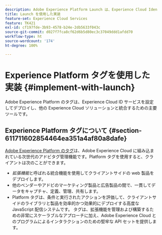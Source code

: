 ```yaml
---
description: Adobe Experience Platform Launch は、Experience Cloud Identity Service を設定してデプロイし、他の Experience Cloud ソリューションと統合するための主要ツールです。
title: Launch を使用した実装
feature-set: Experience Cloud Services
feature: TK421
exl-id: cf197fde-3b93-4578-b24e-2db5633f043c
source-git-commit: d027f7fca8cf62d6b5d80ec3c37049ddd1afdd70
workflow-type: ht
source-wordcount: '174'
ht-degree: 100%

---
```


# Experience Platform タグを使用した実装 {#implement-with-launch}

Adobe Experience Platform のタグは、Experience Cloud ID サービスを設定してデプロイし、他の Experience Cloud ソリューションと統合するための主要ツールです。

## Experience Platform タグについて {#section-611711602854464ea351a4af80a8dafe}

[Adobe Experience Platform のタグ](https://experienceleague.adobe.com/docs/experience-platform/tags/home.html?lang=ja)は、Adobe Experience Cloud に組み込まれている次世代のアドビタグ管理機能です。Platform タグを使用すると、クライアントは次のことができます。

* _拡張機能_&#x200B;と呼ばれる統合機能を使用してクライアントサイドの web 製品をデプロイします。
* 他のベンダーやアドビのマーケティング製品と広告製品の間で、一貫してデータをキャプチャ、定義、管理、共有します。
* Platform タグは、条件と実行されたアクションを評価して、クライアントサイドのライブラリと製品を効率的かつ効果的にデプロイする高度な JavaScript 配信システムです。 タグは、拡張機能を管理および構築するための非常にスケーラブルなアプローチに加え、Adobe Experience Cloud とのプログラムによるインタラクションのための堅牢な API セットを提供します。
